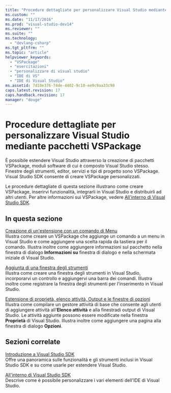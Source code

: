 ```yaml
---
title: "Procedure dettagliate per personalizzare Visual Studio mediante pacchetti VSPackage | Microsoft Docs"
ms.custom: ""
ms.date: "11/17/2016"
ms.prod: "visual-studio-dev14"
ms.reviewer: ""
ms.suite: ""
ms.technology: 
  - "devlang-csharp"
ms.tgt_pltfrm: ""
ms.topic: "article"
helpviewer_keywords: 
  - "VSPackage"
  - "esercitazioni"
  - "personalizzare di visual studio"
  - "IDE di VS"
  - "IDE di Visual Studio"
ms.assetid: 7d10e376-74de-4402-9c10-ee9c9aa33c98
caps.latest.revision: 17
caps.handback.revision: 17
manager: "douge"
---
```

# Procedure dettagliate per personalizzare Visual Studio mediante pacchetti VSPackage
È possibile estendere Visual Studio attraverso la creazione di pacchetti VSPackage, moduli software di cui è composto Visual Studio stesso. Finestre degli strumenti, editor, servizi e tipi di progetto sono VSPackage. Visual Studio SDK consente di creare VSPackage personalizzati.  
  
 Le procedure dettagliate di questa sezione illustrano come creare VSPackage, inserirvi funzionalità, integrarli in Visual Studio e distribuirli ad altri utenti. Per altre informazioni sui VSPackage, vedere [All'interno di Visual Studio SDK](../Topic/Inside%20the%20Visual%20Studio%20SDK.md).  
  
## In questa sezione  
 [Creazione di un'estensione con un comando di Menu](../Topic/Creating%20an%20Extension%20with%20a%20Menu%20Command.md)  
 Illustra come creare un VSPackage che aggiunge un comando a un menu in Visual Studio e come aggiungere una scelta rapida da tastiera per il comando. Illustra inoltre come aggiungere informazioni sul pacchetto nella finestra di dialogo **Informazioni su** finestra di dialogo e nella schermata iniziale di Visual Studio.  
  
 [Aggiunta di una finestra degli strumenti](../Topic/Adding%20a%20Tool%20Window.md)  
 Illustra come creare una finestra degli strumenti in Visual Studio, incorporarvi un controllo e aggiungervi una barra dei comandi. Illustra inoltre come registrare la finestra degli strumenti per l'inserimento in Visual Studio.  
  
 [Estensione di proprietà, elenco attività, Output e le finestre di opzioni](../Topic/Extending%20the%20Properties,%20Task%20List,%20Output,%20and%20Options%20Windows.md)  
 Illustra come compilare un gestore attività di base che consente agli utenti di aggiungere attività all'**Elenco attività** e alla finestradi output di Visual Studio. Le attività aggiunte possono essere modificate nella finestra **Proprietà** di Visual Studio. Illustra inoltre come aggiungere una pagina alla finestra di dialogo **Opzioni**.  
  
## Sezioni correlate  
 [Introduzione a Visual Studio SDK](../Topic/Introducing%20the%20Visual%20Studio%20SDK.md)  
 Offre una panoramica sulle funzionalità e gli strumenti inclusi in Visual Studio SDK e su come usarle per estendere Visual Studio.  
  
 [All'interno di Visual Studio SDK](../Topic/Inside%20the%20Visual%20Studio%20SDK.md)  
 Descrive come è possibile personalizzare i vari elementi dell'IDE di Visual Studio.